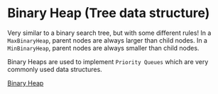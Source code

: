 # Binary Heap (Tree data structure)

Very similar to a binary search tree, but with some different rules! In a `MaxBinaryHeap`, parent nodes are always larger than child nodes. In a `MinBinaryHeap`, parent nodes are always smaller than child nodes.
<br>

Binary Heaps are used to implement `Priority Queues` which are very commonly used data structures.

[Binary Heap](https://en.wikipedia.org/wiki/Binary_heap)
